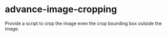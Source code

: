 # advance-image-cropping
Provide a script to crop the image even the crop bounding box outside the image.
